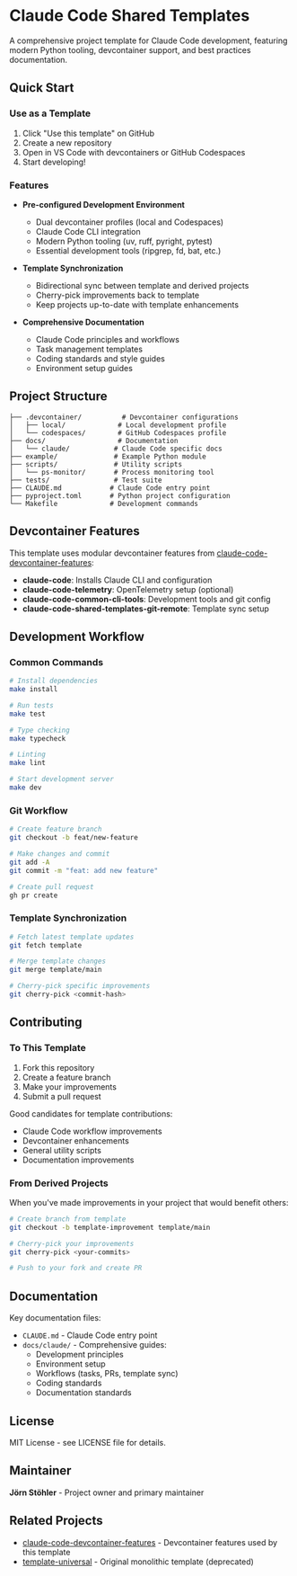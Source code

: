 # Claude Code Shared Templates

A comprehensive project template for Claude Code development, featuring modern Python tooling, devcontainer support, and best practices documentation.

## Quick Start

### Use as a Template

1. Click "Use this template" on GitHub
2. Create a new repository
3. Open in VS Code with devcontainers or GitHub Codespaces
4. Start developing!

### Features

- **Pre-configured Development Environment**
  - Dual devcontainer profiles (local and Codespaces)
  - Claude Code CLI integration
  - Modern Python tooling (uv, ruff, pyright, pytest)
  - Essential development tools (ripgrep, fd, bat, etc.)

- **Template Synchronization**
  - Bidirectional sync between template and derived projects
  - Cherry-pick improvements back to template
  - Keep projects up-to-date with template enhancements

- **Comprehensive Documentation**
  - Claude Code principles and workflows
  - Task management templates
  - Coding standards and style guides
  - Environment setup guides

## Project Structure

```
├── .devcontainer/          # Devcontainer configurations
│   ├── local/             # Local development profile
│   └── codespaces/        # GitHub Codespaces profile
├── docs/                  # Documentation
│   └── claude/           # Claude Code specific docs
├── example/              # Example Python module
├── scripts/              # Utility scripts
│   └── ps-monitor/       # Process monitoring tool
├── tests/                # Test suite
├── CLAUDE.md            # Claude Code entry point
├── pyproject.toml       # Python project configuration
└── Makefile             # Development commands
```

## Devcontainer Features

This template uses modular devcontainer features from [claude-code-devcontainer-features](https://github.com/JoernStoehler/claude-code-devcontainer-features):

- **claude-code**: Installs Claude CLI and configuration
- **claude-code-telemetry**: OpenTelemetry setup (optional)
- **claude-code-common-cli-tools**: Development tools and git config
- **claude-code-shared-templates-git-remote**: Template sync setup

## Development Workflow

### Common Commands

```bash
# Install dependencies
make install

# Run tests
make test

# Type checking
make typecheck

# Linting
make lint

# Start development server
make dev
```

### Git Workflow

```bash
# Create feature branch
git checkout -b feat/new-feature

# Make changes and commit
git add -A
git commit -m "feat: add new feature"

# Create pull request
gh pr create
```

### Template Synchronization

```bash
# Fetch latest template updates
git fetch template

# Merge template changes
git merge template/main

# Cherry-pick specific improvements
git cherry-pick <commit-hash>
```

## Contributing

### To This Template

1. Fork this repository
2. Create a feature branch
3. Make your improvements
4. Submit a pull request

Good candidates for template contributions:
- Claude Code workflow improvements
- Devcontainer enhancements
- General utility scripts
- Documentation improvements

### From Derived Projects

When you've made improvements in your project that would benefit others:

```bash
# Create branch from template
git checkout -b template-improvement template/main

# Cherry-pick your improvements
git cherry-pick <your-commits>

# Push to your fork and create PR
```

## Documentation

Key documentation files:
- `CLAUDE.md` - Claude Code entry point
- `docs/claude/` - Comprehensive guides:
  - Development principles
  - Environment setup
  - Workflows (tasks, PRs, template sync)
  - Coding standards
  - Documentation standards

## License

MIT License - see LICENSE file for details.

## Maintainer

**Jörn Stöhler** - Project owner and primary maintainer

## Related Projects

- [claude-code-devcontainer-features](https://github.com/JoernStoehler/claude-code-devcontainer-features) - Devcontainer features used by this template
- [template-universal](https://github.com/JoernStoehler/template-universal) - Original monolithic template (deprecated)
